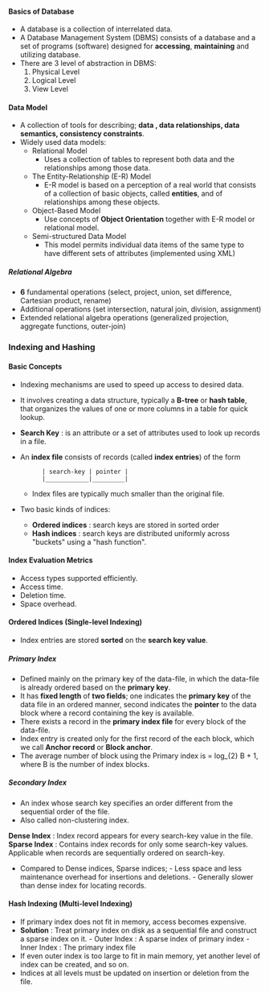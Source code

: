 #### Basics of Database

- A database is a collection of interrelated data.
- A Database Management System (DBMS) consists of a database and a set of programs (software) designed for __accessing__, __maintaining__ and utilizing database.
- There are 3 level of abstraction in DBMS:
	1. Physical Level
	2. Logical Level
	3. View Level

#### Data Model
- A collection of tools for describing; __data , data relationships, data semantics, consistency constraints__.
- Widely used data models:
	- Relational Model
		- Uses a collection of tables to represent both data and the relationships among those data.
	- The Entity-Relationship (E-R) Model
		- E-R model is based on a perception of a real world that consists of a collection of basic objects, called __entities__, and of relationships among these objects.
	- Object-Based Model
		- Use concepts of __Object Orientation__ together with E-R model or relational model.
	- Semi-structured Data Model
		- This model permits individual data items of the same type to have different sets of attributes (implemented using XML)
	
##### Relational Algebra
- __6__ fundamental operations (select, project, union, set difference, Cartesian product, rename)
- Additional operations (set intersection, natural join, division, assignment)
- Extended relational algebra operations (generalized projection, aggregate functions, outer-join)

### Indexing and Hashing

#### Basic Concepts

- Indexing mechanisms are used to speed up access to desired data.
- It involves creating a data structure, typically a __B-tree__ or __hash table__, that organizes the values of one or more columns in a table for quick lookup.
- __Search Key__ : is an attribute or a set of attributes used to look up records in a file.
- An __index file__ consists of records (called __index entries__) of the form

			| search-key | pointer |
		    |____________|_________|
	- Index files are typically much smaller than the original file.

- Two basic kinds of indices:
	- __Ordered indices__ : search keys are stored in sorted order
	- __Hash indices__ : search keys are distributed uniformly across "buckets" using a "hash function".

#### Index Evaluation Metrics
- Access types supported efficiently.
- Access time.
- Deletion time.
- Space overhead.

#### Ordered Indices (Single-level Indexing)
- Index entries are stored __sorted__ on the __search key value__.

##### Primary Index
- Defined mainly on the primary key of the data-file, in which the data-file is already ordered based on the __primary key__.
- It has __fixed length__ of __two fields__; one indicates the __primary key__ of the data file in an ordered manner, second indicates the __pointer__ to the data block where a record containing the key is available.
- There exists a record in the __primary index file__ for every block of the data-file.
- Index entry is created only for the first record of the each block, which we call __Anchor record__ or __Block anchor__.
- The average number of block using the Primary index is = log_{2} B + 1, where B is the number of index blocks.

##### Secondary Index
- An index whose search key specifies an order different from the sequential order of the file.
- Also called non-clustering index.

__Dense Index__ : Index record appears for every search-key value in the file.
__Sparse Index__ : Contains index records for only some search-key values.
				Applicable when records are sequentially ordered on search-key.

- Compared to Dense indices, Sparse indices;
		- Less space and less maintenance overhead for insertions and deletions.
		- Generally slower than dense index for locating records.

#### Hash Indexing (Multi-level Indexing)

- If primary index does not fit in memory, access becomes expensive.
- __Solution__ : Treat primary index on disk as a sequential file and construct a sparse index on it.
		- Outer Index : A sparse index of primary index
		- Inner Index : The primary index file
- If even outer index is too large to fit in main memory, yet another level of index can be created, and so on.
- Indices at all levels must be updated on insertion or deletion from the file.